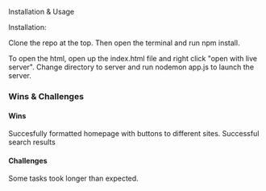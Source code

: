 Installation & Usage

Installation:

Clone the repo at the top. Then open the terminal and run npm install.

To open the html, open up the index.html file and right click "open with live server". Change directory to server and run nodemon app.js to launch the server.




### Wins & Challenges
#### Wins
Succesfully formatted homepage with buttons to different sites. 
Successful search results
#### Challenges
Some tasks took longer than expected. 
